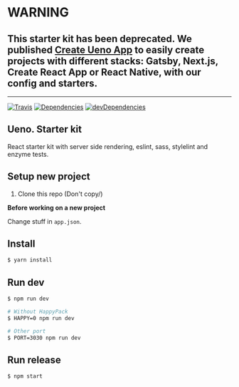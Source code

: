 # WARNING

## This starter kit has been deprecated. We published [Create Ueno App](https://github.com/ueno-llc/create-ueno-app) to easily create projects with different stacks: Gatsby, Next.js, Create React App or React Native, with our config and starters.

----

[![Travis](https://travis-ci.org/ueno-llc/starter-kit.svg)](https://travis-ci.org/ueno-llc/starter-kit)
[![Dependencies](https://david-dm.org/ueno-llc/starter-kit.svg)](https://david-dm.org/ueno-llc/starter-kit)
[![devDependencies](https://david-dm.org/ueno-llc/starter-kit/dev-status.svg)](https://david-dm.org/ueno-llc/starter-kit#info=devDependencies&view=table)

## Ueno. Starter kit

React starter kit with server side rendering, eslint, sass, stylelint and enzyme tests.

## Setup new project
1. Clone this repo (Don't copy/)

**Before working on a new project**

Change stuff in `app.json`.

## Install

```bash
$ yarn install
```

## Run dev
```bash
$ npm run dev

# Without HappyPack
$ HAPPY=0 npm run dev

# Other port
$ PORT=3030 npm run dev
```

## Run release
```bash
$ npm start
```
